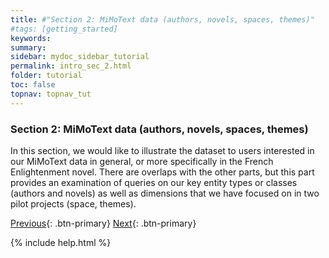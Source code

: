 ```yaml
---
title: #"Section 2: MiMoText data (authors, novels, spaces, themes)"
#tags: [getting_started]
keywords:
summary:
sidebar: mydoc_sidebar_tutorial
permalink: intro_sec_2.html
folder: tutorial
toc: false
topnav: topnav_tut
---
```


### **Section 2: MiMoText data (authors, novels, spaces, themes)**

In this section, we would like to illustrate the dataset to users interested in our MiMoText data in general, or more specifically in the French Enlightenment novel. There are overlaps with the other parts, but this part provides an examination of queries on our key entity types or classes (authors and novels) as well as dimensions that we have focused on in two pilot projects (space, themes).

[Previous](./intro_sec_1.html){: .btn-primary} [Next](./intro_sec_3.html){: .btn-primary}

{% include help.html %}
